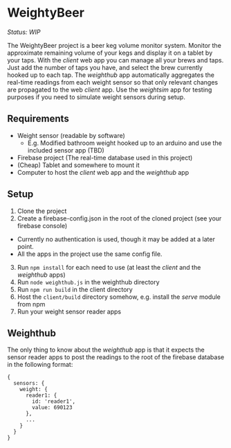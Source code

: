# WeightyBeer

_Status: WIP_

The WeightyBeer project is a beer keg volume monitor system. Monitor the approximate remaining volume of your kegs and display it on a tablet by your taps. With the _client_ web app you can manage all your brews and taps. Just add the number of taps you have, and select the brew currently hooked up to each tap. The _weighthub_ app automatically aggregates the real-time readings from each weight sensor so that only relevant changes are propagated to the web _client_ app. Use the _weightsim_ app for testing purposes if you need to simulate weight sensors during setup.

## Requirements
- Weight sensor (readable by software)
  - E.g. Modified bathroom weight hooked up to an arduino and use the included sensor app (TBD)
- Firebase project (The real-time database used in this project)
- (Cheap) Tablet and somewhere to mount it
- Computer to host the _client_ web app and the _weighthub_ app

## Setup
1. Clone the project
2. Create a firebase-config.json in the root of the cloned project (see your firebase console)
  - Currently no authentication is used, though it may be added at a later point.
  - All the apps in the project use the same config file.
3. Run `npm install` for each need to use (at least the _client_ and the _weighthub_ apps)
4. Run `node weighthub.js` in the weighthub directory
5. Run `npm run build` in the client directory
6. Host the `client/build` directory somehow, e.g. install the _serve_ module from npm
7. Run your weight sensor reader apps

## Weighthub

The only thing to know about the _weighthub_ app is that it expects the sensor reader apps to post the readings to the root of the firebase database in the following format:
```
{
  sensors: {
    weight: {
      reader1: {
        id: 'reader1',
        value: 690123
      },
      ...
    }
  }
}
```
